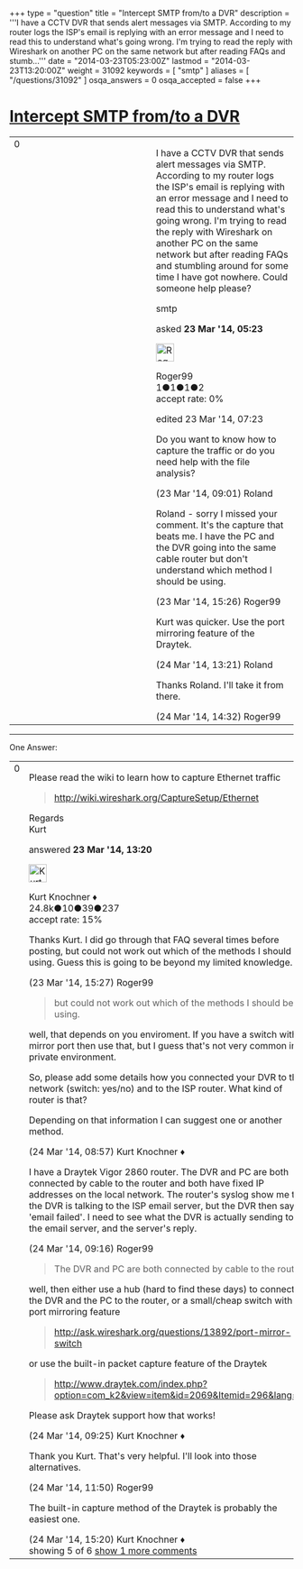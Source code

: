+++
type = "question"
title = "Intercept SMTP from/to a DVR"
description = '''I have a CCTV DVR that sends alert messages via SMTP. According to my router logs the ISP&#x27;s email is replying with an error message and I need to read this to understand what&#x27;s going wrong. I&#x27;m trying to read the reply with Wireshark on another PC on the same network but after reading FAQs and stumb...'''
date = "2014-03-23T05:23:00Z"
lastmod = "2014-03-23T13:20:00Z"
weight = 31092
keywords = [ "smtp" ]
aliases = [ "/questions/31092" ]
osqa_answers = 0
osqa_accepted = false
+++

<div class="headNormal">

# [Intercept SMTP from/to a DVR](/questions/31092/intercept-smtp-fromto-a-dvr)

</div>

<div id="main-body">

<div id="askform">

<table id="question-table" style="width:100%;"><colgroup><col style="width: 50%" /><col style="width: 50%" /></colgroup><tbody><tr class="odd"><td style="width: 30px; vertical-align: top"><div class="vote-buttons"><div id="post-31092-score" class="post-score" title="current number of votes">0</div><div id="favorite-count" class="favorite-count"></div></div></td><td><div id="item-right"><div class="question-body"><p>I have a CCTV DVR that sends alert messages via SMTP. According to my router logs the ISP's email is replying with an error message and I need to read this to understand what's going wrong. I'm trying to read the reply with Wireshark on another PC on the same network but after reading FAQs and stumbling around for some time I have got nowhere. Could someone help please?</p></div><div id="question-tags" class="tags-container tags">smtp</div><div id="question-controls" class="post-controls"></div><div class="post-update-info-container"><div class="post-update-info post-update-info-user"><p>asked <strong>23 Mar '14, 05:23</strong></p><img src="https://secure.gravatar.com/avatar/2a9cee485aefa70b64c986650dfc09d2?s=32&amp;d=identicon&amp;r=g" class="gravatar" width="32" height="32" alt="Roger99&#39;s gravatar image" /><p>Roger99<br />
<span class="score" title="1 reputation points">1</span><span title="1 badges"><span class="badge1">●</span><span class="badgecount">1</span></span><span title="1 badges"><span class="silver">●</span><span class="badgecount">1</span></span><span title="2 badges"><span class="bronze">●</span><span class="badgecount">2</span></span><br />
<span class="accept_rate" title="Rate of the user&#39;s accepted answers">accept rate:</span> <span title="Roger99 has no accepted answers">0%</span></p></div><div class="post-update-info post-update-info-edited"><p>edited 23 Mar '14, 07:23</p></div></div><div id="comments-container-31092" class="comments-container"><span id="31096"></span><div id="comment-31096" class="comment"><div id="post-31096-score" class="comment-score"></div><div class="comment-text"><p>Do you want to know how to capture the traffic or do you need help with the file analysis?</p></div><div id="comment-31096-info" class="comment-info"><span class="comment-age">(23 Mar '14, 09:01)</span> Roland</div></div><span id="31102"></span><div id="comment-31102" class="comment"><div id="post-31102-score" class="comment-score"></div><div class="comment-text"><p>Roland - sorry I missed your comment. It's the capture that beats me. I have the PC and the DVR going into the same cable router but don't understand which method I should be using.</p></div><div id="comment-31102-info" class="comment-info"><span class="comment-age">(23 Mar '14, 15:26)</span> Roger99</div></div><span id="31132"></span><div id="comment-31132" class="comment"><div id="post-31132-score" class="comment-score"></div><div class="comment-text"><p>Kurt was quicker. Use the port mirroring feature of the Draytek.</p></div><div id="comment-31132-info" class="comment-info"><span class="comment-age">(24 Mar '14, 13:21)</span> Roland</div></div><span id="31133"></span><div id="comment-31133" class="comment"><div id="post-31133-score" class="comment-score"></div><div class="comment-text"><p>Thanks Roland. I'll take it from there.</p></div><div id="comment-31133-info" class="comment-info"><span class="comment-age">(24 Mar '14, 14:32)</span> Roger99</div></div></div><div id="comment-tools-31092" class="comment-tools"></div><div class="clear"></div><div id="comment-31092-form-container" class="comment-form-container"></div><div class="clear"></div></div></td></tr></tbody></table>

------------------------------------------------------------------------

<div class="tabBar">

<span id="sort-top"></span>

<div class="headQuestions">

One Answer:

</div>

</div>

<span id="31100"></span>

<div id="answer-container-31100" class="answer">

<table style="width:100%;"><colgroup><col style="width: 50%" /><col style="width: 50%" /></colgroup><tbody><tr class="odd"><td style="width: 30px; vertical-align: top"><div class="vote-buttons"><div id="post-31100-score" class="post-score" title="current number of votes">0</div></div></td><td><div class="item-right"><div class="answer-body"><p>Please read the wiki to learn how to capture Ethernet traffic</p><blockquote><p><a href="http://wiki.wireshark.org/CaptureSetup/Ethernet">http://wiki.wireshark.org/CaptureSetup/Ethernet</a></p></blockquote><p>Regards<br />
Kurt</p></div><div class="answer-controls post-controls"></div><div class="post-update-info-container"><div class="post-update-info post-update-info-user"><p>answered <strong>23 Mar '14, 13:20</strong></p><img src="https://secure.gravatar.com/avatar/23b7bf5b13bc2c98b2e8aa9869ca5d75?s=32&amp;d=identicon&amp;r=g" class="gravatar" width="32" height="32" alt="Kurt%20Knochner&#39;s gravatar image" /><p>Kurt Knochner ♦<br />
<span class="score" title="24767 reputation points"><span>24.8k</span></span><span title="10 badges"><span class="badge1">●</span><span class="badgecount">10</span></span><span title="39 badges"><span class="silver">●</span><span class="badgecount">39</span></span><span title="237 badges"><span class="bronze">●</span><span class="badgecount">237</span></span><br />
<span class="accept_rate" title="Rate of the user&#39;s accepted answers">accept rate:</span> <span title="Kurt Knochner has 344 accepted answers">15%</span> </br></p></div></div><div id="comments-container-31100" class="comments-container"><span id="31103"></span><div id="comment-31103" class="comment"><div id="post-31103-score" class="comment-score"></div><div class="comment-text"><p>Thanks Kurt. I did go through that FAQ several times before posting, but could not work out which of the methods I should be using. Guess this is going to be beyond my limited knowledge.</p></div><div id="comment-31103-info" class="comment-info"><span class="comment-age">(23 Mar '14, 15:27)</span> Roger99</div></div><span id="31120"></span><div id="comment-31120" class="comment"><div id="post-31120-score" class="comment-score"></div><div class="comment-text"><blockquote><p>but could not work out which of the methods I should be using.</p></blockquote><p>well, that depends on you enviroment. If you have a switch with mirror port then use that, but I guess that's not very common in a private environment.</p><p>So, please add some details how you connected your DVR to the network (switch: yes/no) and to the ISP router. What kind of router is that?</p><p>Depending on that information I can suggest one or another method.</p></div><div id="comment-31120-info" class="comment-info"><span class="comment-age">(24 Mar '14, 08:57)</span> Kurt Knochner ♦</div></div><span id="31123"></span><div id="comment-31123" class="comment"><div id="post-31123-score" class="comment-score"></div><div class="comment-text"><p>I have a Draytek Vigor 2860 router. The DVR and PC are both connected by cable to the router and both have fixed IP addresses on the local network. The router's syslog show me that the DVR is talking to the ISP email server, but the DVR then says 'email failed'. I need to see what the DVR is actually sending to the email server, and the server's reply.</p></div><div id="comment-31123-info" class="comment-info"><span class="comment-age">(24 Mar '14, 09:16)</span> Roger99</div></div><span id="31124"></span><div id="comment-31124" class="comment"><div id="post-31124-score" class="comment-score"></div><div class="comment-text"><blockquote><p>The DVR and PC are both connected by cable to the router</p></blockquote><p>well, then either use a hub (hard to find these days) to connect the DVR and the PC to the router, or a small/cheap switch with port mirroring feature</p><blockquote><p><a href="http://ask.wireshark.org/questions/13892/port-mirror-switch">http://ask.wireshark.org/questions/13892/port-mirror-switch</a><br />
</p></blockquote><p>or use the built-in packet capture feature of the Draytek</p><blockquote><p><a href="http://www.draytek.com/index.php?option=com_k2&amp;view=item&amp;id=2069&amp;Itemid=296&amp;lang=en">http://www.draytek.com/index.php?option=com_k2&amp;view=item&amp;id=2069&amp;Itemid=296&amp;lang=en</a></p></blockquote><p>Please ask Draytek support how that works!</p></div><div id="comment-31124-info" class="comment-info"><span class="comment-age">(24 Mar '14, 09:25)</span> Kurt Knochner ♦</div></div><span id="31129"></span><div id="comment-31129" class="comment"><div id="post-31129-score" class="comment-score"></div><div class="comment-text"><p>Thank you Kurt. That's very helpful. I'll look into those alternatives.</p></div><div id="comment-31129-info" class="comment-info"><span class="comment-age">(24 Mar '14, 11:50)</span> Roger99</div></div><span id="31135"></span><div id="comment-31135" class="comment not_top_scorer"><div id="post-31135-score" class="comment-score"></div><div class="comment-text"><p>The built-in capture method of the Draytek is probably the easiest one.</p></div><div id="comment-31135-info" class="comment-info"><span class="comment-age">(24 Mar '14, 15:20)</span> Kurt Knochner ♦</div></div></div><div id="comment-tools-31100" class="comment-tools"><span class="comments-showing"> showing 5 of 6 </span> <a href="#" class="show-all-comments-link">show 1 more comments</a></div><div class="clear"></div><div id="comment-31100-form-container" class="comment-form-container"></div><div class="clear"></div></div></td></tr></tbody></table>

</div>

<div class="paginator-container-left">

</div>

</div>

</div>

